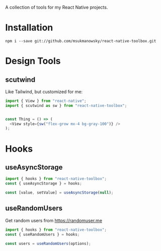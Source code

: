 A collection of tools for my React Native projects.

# Installation

```
npm i --save git://github.com/msukmanowsky/react-native-toolbox.git
```

# Design Tools

## scutwind

Like Tailwind, but customized for me:

```javascript
import { View } from "react-native";
import { scutwind as sw } from "react-native-toolbox";


const Thing = () => (
  <View style={sw("flex-grow mx-4 bg-gray-100")} />
);
```

# Hooks

## useAsyncStorage

```javascript
import { hooks } from "react-native-toolbox";
const { useAsyncStorage } = hooks;

const [value, setValue] = useAsyncStorage(null);
```

## useRandomUsers

Get random users from https://randomuser.me

```javascript
import { hooks } from "react-native-toolbox";
const { useRandomUsers } = hooks;

const users = useRandomUsers(options);
```